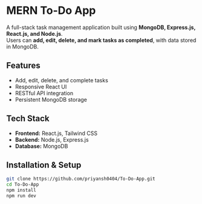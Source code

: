 #  MERN To-Do App

A full-stack task management application built using **MongoDB, Express.js, React.js, and Node.js**.  
Users can **add, edit, delete, and mark tasks as completed**, with data stored in MongoDB.  

##  Features
- Add, edit, delete, and complete tasks  
- Responsive React UI  
- RESTful API integration  
- Persistent MongoDB storage  

##  Tech Stack
- **Frontend:** React.js, Tailwind CSS  
- **Backend:** Node.js, Express.js  
- **Database:** MongoDB  

## Installation & Setup
```bash
git clone https://github.com/priyansh0404/To-Do-App.git
cd To-Do-App
npm install
npm run dev
